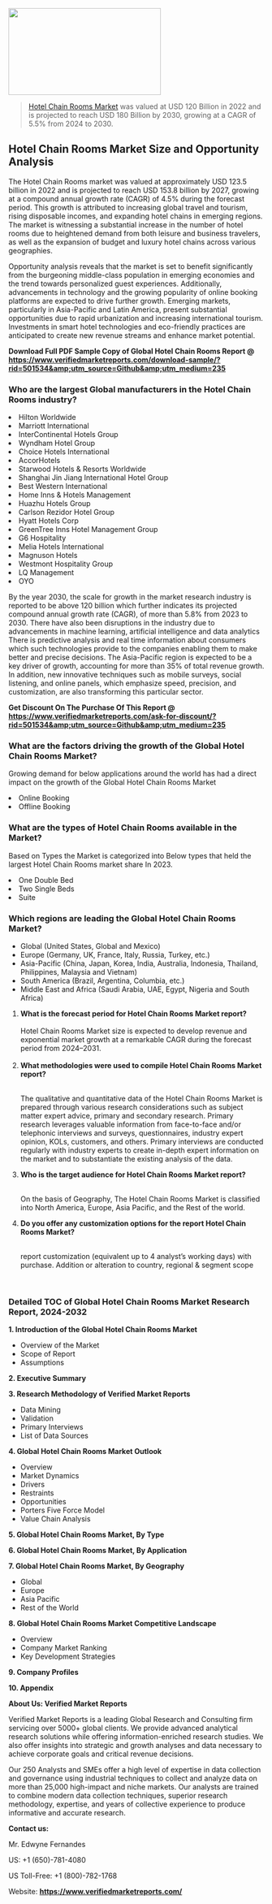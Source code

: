 <img src="https://ffe5etoiles.com/wp-content/uploads/2024/12/MST1-300x171.png" alt="" width="300" height="171" class="alignnone size-medium wp-image-20088" /><blockquote><p><p><a href="https://www.verifiedmarketreports.com/download-sample/?rid=501534&utm_source=Github&utm_medium=235" target="_blank">Hotel Chain Rooms Market</a> was valued at USD 120 Billion in 2022 and is projected to reach USD 180 Billion by 2030, growing at a CAGR of 5.5% from 2024 to 2030.</p></blockquote><p><h2>Hotel Chain Rooms Market Size and Opportunity Analysis</h2><p>The Hotel Chain Rooms market was valued at approximately USD 123.5 billion in 2022 and is projected to reach USD 153.8 billion by 2027, growing at a compound annual growth rate (CAGR) of 4.5% during the forecast period. This growth is attributed to increasing global travel and tourism, rising disposable incomes, and expanding hotel chains in emerging regions. The market is witnessing a substantial increase in the number of hotel rooms due to heightened demand from both leisure and business travelers, as well as the expansion of budget and luxury hotel chains across various geographies.</p><p>Opportunity analysis reveals that the market is set to benefit significantly from the burgeoning middle-class population in emerging economies and the trend towards personalized guest experiences. Additionally, advancements in technology and the growing popularity of online booking platforms are expected to drive further growth. Emerging markets, particularly in Asia-Pacific and Latin America, present substantial opportunities due to rapid urbanization and increasing international tourism. Investments in smart hotel technologies and eco-friendly practices are anticipated to create new revenue streams and enhance market potential.</p></p><p class=""><strong>Download Full PDF Sample Copy of Global Hotel Chain Rooms Report @ <a href="https://www.verifiedmarketreports.com/download-sample/?rid=501534&amp;utm_source=Github&amp;utm_medium=235" target="_blank">https://www.verifiedmarketreports.com/download-sample/?rid=501534&amp;utm_source=Github&amp;utm_medium=235</a></strong></p><h3 id="" class="">Who are the largest Global manufacturers in the Hotel Chain Rooms industry?</h3><p><li>Hilton Worldwide</li><li> Marriott International</li><li> InterContinental Hotels Group</li><li> Wyndham Hotel Group</li><li> Choice Hotels International</li><li> AccorHotels</li><li> Starwood Hotels & Resorts Worldwide</li><li> Shanghai Jin Jiang International Hotel Group</li><li> Best Western International</li><li> Home Inns & Hotels Management</li><li> Huazhu Hotels Group</li><li> Carlson Rezidor Hotel Group</li><li> Hyatt Hotels Corp</li><li> GreenTree Inns Hotel Management Group</li><li> G6 Hospitality</li><li> Melia Hotels International</li><li> Magnuson Hotels</li><li> Westmont Hospitality Group</li><li> LQ Management</li><li> OYO</li></p><div class=""><div class="" dir="" data-message-author-role="" data-message-id="" data-message-model-slug=""><div class=""><div class=""><div class=""><div class="" dir="" data-message-author-role="" data-message-id="" data-message-model-slug=""><div class=""><div class=""><p>By the year 2030, the scale for growth in the market research industry is reported to be above 120 billion which further indicates its projected compound annual growth rate (CAGR), of more than 5.8% from 2023 to 2030. There have also been disruptions in the industry due to advancements in machine learning, artificial intelligence and data analytics There is predictive analysis and real time information about consumers which such technologies provide to the companies enabling them to make better and precise decisions. The Asia-Pacific region is expected to be a key driver of growth, accounting for more than 35% of total revenue growth. In addition, new innovative techniques such as mobile surveys, social listening, and online panels, which emphasize speed, precision, and customization, are also transforming this particular sector.</p><p><strong>Get Discount On The Purchase Of This Report @&nbsp; <a href="https://www.verifiedmarketreports.com/ask-for-discount/?rid=501534&amp;utm_source=Github&amp;utm_medium=235" target="_blank">https://www.verifiedmarketreports.com/ask-for-discount/?rid=501534&amp;utm_source=Github&amp;utm_medium=235</a></strong></p></div></div></div></div></div></div></div></div><h3 id="" class="">What are the factors driving the growth of the Global Hotel Chain Rooms Market?</h3><p id="" class="">Growing demand for below applications around the world has had a direct impact on the growth of the Global Hotel Chain Rooms Market</p><p id="" class=""><li>Online Booking</li><li> Offline Booking</li></p><h3 id="" class="">What are the types of Hotel Chain Rooms available in the Market?</h3><p id="" class="">Based on Types the Market is categorized into Below types that held the largest Hotel Chain Rooms market share In 2023.</p><p id="" class=""><li>One Double Bed</li><li> Two Single Beds</li><li> Suite</li></p><h3 id="" class="">Which regions are leading the Global Hotel Chain Rooms Market?</h3><ul><li>Global (United States, Global and Mexico)</li><li>Europe (Germany, UK, France, Italy, Russia, Turkey, etc.)</li><li>Asia-Pacific (China, Japan, Korea, India, Australia, Indonesia, Thailand, Philippines, Malaysia and Vietnam)</li><li>South America (Brazil, Argentina, Columbia, etc.)</li><li>Middle East and Africa (Saudi Arabia, UAE, Egypt, Nigeria and South Africa)</li></ul><p><ol><li><strong>What is the forecast period for Hotel Chain Rooms Market report?<br /></strong><br /><span data-sheets-root="1" data-sheets-value="{&quot;1&quot;:2,&quot;2&quot;:&quot;XXXX size is expected to develop revenue and exponential market growth at a remarkable CAGR during the forecast period from 2024&ndash;2030.&quot;}" data-sheets-userformat="{&quot;2&quot;:12674,&quot;4&quot;:{&quot;1&quot;:2,&quot;2&quot;:16776960},&quot;10&quot;:2,&quot;11&quot;:0,&quot;15&quot;:&quot;Arial&quot;,&quot;16&quot;:12}">Hotel Chain Rooms Market size is expected to develop revenue and exponential market growth at a remarkable CAGR during the forecast period from 2024&ndash;2031.</span><br /><br /></li><li><strong>What methodologies were used to compile Hotel Chain Rooms Market report?<br /><br /></strong><p>The qualitative and quantitative data of the&nbsp;Hotel Chain Rooms Market is prepared through various research considerations such as subject matter expert advice, primary and secondary research. Primary research leverages valuable information from face-to-face and/or telephonic interviews and surveys, questionnaires, industry expert opinion, KOLs, customers, and others. Primary interviews are conducted regularly with industry experts to create in-depth expert information on the market and to substantiate the existing analysis of the data.&nbsp;</p></li><li><strong>Who is the target audience for Hotel Chain Rooms Market report?<br /><br /></strong><p>On the basis of Geography, The&nbsp;Hotel Chain Rooms Market is classified into North America, Europe, Asia Pacific, and the Rest of the world.</p></li><li><strong>Do you offer any customization options for the report Hotel Chain Rooms Market?<br /><br /></strong><p>report customization (equivalent up to 4 analyst&rsquo;s working days) with purchase. Addition or alteration to country, regional &amp; segment scope</p><p>&nbsp;</p></li></ol></p><h3 id="" class="">Detailed TOC of Global Hotel Chain Rooms Market Research Report, 2024-2032</h3><p id="" class=""><strong>1. Introduction of the Global Hotel Chain Rooms Market</strong></p><ul><li>Overview of the Market</li><li>Scope of Report</li><li>Assumptions</li></ul><p id="" class=""><strong>2. Executive Summary</strong></p><p id="" class=""><strong>3. Research Methodology of&nbsp;Verified Market Reports</strong></p><ul><li>Data Mining</li><li>Validation</li><li>Primary Interviews</li><li>List of Data Sources</li></ul><p id="" class=""><strong>4. Global Hotel Chain Rooms Market Outlook</strong></p><ul><li>Overview</li><li>Market Dynamics</li><li>Drivers</li><li>Restraints</li><li>Opportunities</li><li>Porters Five Force Model</li><li>Value Chain Analysis</li></ul><p id="" class=""><strong>5. Global Hotel Chain Rooms Market, By&nbsp;Type</strong></p><p id="" class=""><strong>6. Global Hotel Chain Rooms Market, By Application</strong></p><p id="" class=""><strong>7. Global Hotel Chain Rooms Market, By Geography</strong></p><ul><li>Global</li><li>Europe</li><li>Asia Pacific</li><li>Rest of the World</li></ul><p id="" class=""><strong>8. Global Hotel Chain Rooms Market Competitive Landscape</strong></p><ul><li>Overview</li><li>Company Market Ranking</li><li>Key Development Strategies</li></ul><p id="" class=""><strong>9. Company Profiles</strong></p><p id="" class=""><strong>10. Appendix</strong></p><p id="" class=""><strong>About Us: Verified Market Reports</strong></p><p id="" class="">Verified Market Reports is a leading Global Research and Consulting firm servicing over 5000+ global clients. We provide advanced analytical research solutions while offering information-enriched research studies. We also offer insights into strategic and growth analyses and data necessary to achieve corporate goals and critical revenue decisions.</p><p id="" class="">Our 250 Analysts and SMEs offer a high level of expertise in data collection and governance using industrial techniques to collect and analyze data on more than 25,000 high-impact and niche markets. Our analysts are trained to combine modern data collection techniques, superior research methodology, expertise, and years of collective experience to produce informative and accurate research.</p><p id="" class=""><strong>Contact us:</strong></p><p id="" class="">Mr. Edwyne Fernandes</p><p id="" class="">US: +1 (650)-781-4080</p><p id="" class="">US Toll-Free: +1 (800)-782-1768</p><p id="" class="">Website: <a target="" data-test-app-aware-link=""><strong>https://www.verifiedmarketreports.com/</strong></a></p>
